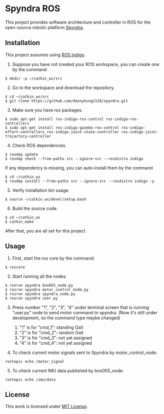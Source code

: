 # Spyndra ROS
This project provides software architecture and controller in ROS for the open-source robotic platform <a href="http://www.creativemachineslab.com/spyndra.html">Spyndra</a>.

## Installation
This project assumes using <a href="http://wiki.ros.org/indigo/Installation/Ubuntu">ROS Indigo</a>.

1. Suppose you have not created your ROS workspace, you can create one by the command:
```
$ mkdir -p ~/catkin_ws/src
```

2. Go to the workspace and download the repository.
```
$ cd ~/catkin_ws/src
$ git clone https://github.com/dannyhung1128/spyndra.git
```

3. Make sure you have ros packages.
```
$ sudo apt-get install ros-indigo-ros-control ros-indigo-ros-controllers
$ sudo apt-get install ros-indigo-gazebo-ros-control ros-indigo-effort-controllers ros-indigo-joint-state-controller ros-indigo-joint-trajectory-controller
```

4. Check ROS dependencies.
```
$ rosdep update
$ rosdep check --from-paths src --ignore-src --rosdistro indigo
```
   If any dependency is missing, you can auto-install them by the command
```
$ cd ~/catkin_ws
$ rosdep install --from-paths src --ignore-src --rosdistro indigo -y
```

5. Verify installation bin usage.
```
$ source ~/catkin_ws/devel/setup.bash
```

6. Build the source code.
```
$ cd ~/catkin_ws
$ catkin_make
```

After that, you are all set for this project.

## Usage
1. First, start the ros core by the command:
```
$ roscore
```

2. Start running all the nodes
```
$ rosrun spyndra bno055_node.py
$ rosrun spyndra motor_control_node.py
$ rosrun spyndra spyndra_node.py
$ rosrun spyndra user.py
```

3. Press number "1", "2", "3", "4" under terminal screen that is running "user.py" node to send motor command to spyndra. (Now it's still under development, so the command type maybe changed)

	1. "1" is for "cmd_1": standing Gait
	2. "2" is for "cmd_2": random Gait
	3. "3" is for "cmd_3": not yet assigned
    4. "4" is for "cmd_4": not yet assigned

4. To check current motor signals sent to Spyndra by motor_control_node:
```
rostopic echo /motor_signal
```

5. To check current IMU data published by bno055_node:
```
rostopic echo /imu/data
```


## License

This work is licensed under <a href="https://opensource.org/licenses/MIT">MIT License</a>.